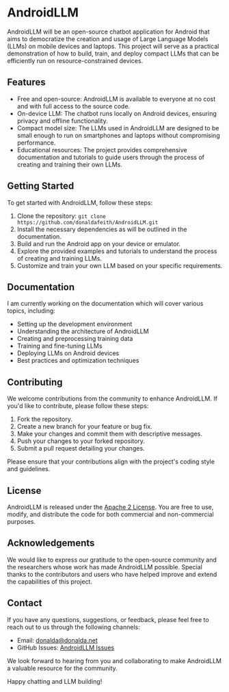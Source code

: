 # AndroidLLM

AndroidLLM will be an open-source chatbot application for Android that aims to democratize the creation and usage of Large Language Models (LLMs) on mobile devices and laptops. This project will serve as a practical demonstration of how to build, train, and deploy compact LLMs that can be efficiently run on resource-constrained devices.

## Features

- Free and open-source: AndroidLLM is available to everyone at no cost and with full access to the source code.
- On-device LLM: The chatbot runs locally on Android devices, ensuring privacy and offline functionality.
- Compact model size: The LLMs used in AndroidLLM are designed to be small enough to run on smartphones and laptops without compromising performance.
- Educational resources: The project provides comprehensive documentation and tutorials to guide users through the process of creating and training their own LLMs.

## Getting Started

To get started with AndroidLLM, follow these steps:

1. Clone the repository: `git clone https://github.com/donaldafeith/AndroidLLM.git`
2. Install the necessary dependencies as will be outlined in the documentation.
3. Build and run the Android app on your device or emulator.
4. Explore the provided examples and tutorials to understand the process of creating and training LLMs.
5. Customize and train your own LLM based on your specific requirements.

## Documentation

I am currently working on the documentation which will cover various topics, including:

- Setting up the development environment
- Understanding the architecture of AndroidLLM
- Creating and preprocessing training data
- Training and fine-tuning LLMs
- Deploying LLMs on Android devices
- Best practices and optimization techniques

## Contributing

We welcome contributions from the community to enhance AndroidLLM. If you'd like to contribute, please follow these steps:

1. Fork the repository.
2. Create a new branch for your feature or bug fix.
3. Make your changes and commit them with descriptive messages.
4. Push your changes to your forked repository.
5. Submit a pull request detailing your changes.

Please ensure that your contributions align with the project's coding style and guidelines.

## License

AndroidLLM is released under the [Apache 2 License](LICENSE). You are free to use, modify, and distribute the code for both commercial and non-commercial purposes.

## Acknowledgements

We would like to express our gratitude to the open-source community and the researchers whose work has made AndroidLLM possible. Special thanks to the contributors and users who have helped improve and extend the capabilities of this project.

## Contact

If you have any questions, suggestions, or feedback, please feel free to reach out to us through the following channels:

- Email: donalda@donalda.net
- GitHub Issues: [AndroidLLM Issues](https://github.com/donaldafeith/AndroidLLM/issues)

We look forward to hearing from you and collaborating to make AndroidLLM a valuable resource for the community.

Happy chatting and LLM building!
